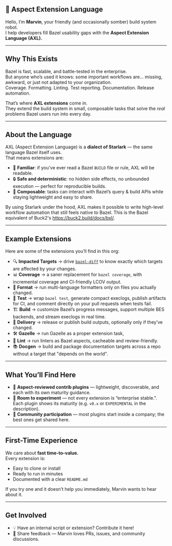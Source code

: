 ## 🤖 Aspect Extension Language

Hello, I’m **Marvin**, your friendly (and occasionally somber) build system robot.  
I help developers fill Bazel usability gaps with the **Aspect Extension Language (AXL).**

---

## Why This Exists

Bazel is fast, scalable, and battle-tested in the enterprise.  
But anyone who’s used it knows: some important workflows are… missing, awkward, or just not adapted to your organization.  
Coverage. Formatting. Linting. Test reporting. Documentation. Release automation.  

That’s where **AXL extensions** come in.  
They extend the build system in small, composable tasks that solve the *real* problems Bazel users run into every day.

---

## About the Language

AXL (Aspect Extension Language) is a **dialect of Starlark** — the same language Bazel itself uses.  
That means extensions are:
- 🔎 **Familiar**: if you’ve ever read a Bazel `BUILD` file or rule, AXL will be readable.  
- 🔒 **Safe and deterministic**: no hidden side effects, no unbounded execution — perfect for reproducible builds.  
- 🧩 **Composable**: tasks can interact with Bazel’s query & build APIs while staying lightweight and easy to share.  

By using Starlark under the hood, AXL makes it possible to write high-level workflow automation that still feels native to Bazel.
This is the Bazel equivalent of Buck2's https://buck2.build/docs/bxl/.

---

## Example Extensions

Here are some of the extensions you’ll find in this org:

- 🔍 **Impacted Targets** → drive [`bazel-diff`](https://github.com/Tinder/bazel-diff) to know exactly which targets are affected by your changes.  
- 📊 **Coverage** → a saner replacement for `bazel coverage`, with incremental coverage and CI-friendly LCOV output.  
- 🧹 **Format** → run multi-language formatters only on files you actually changed.  
- 🧪 **Test** → wrap `bazel test`, generate compact execlogs, publish artifacts for CI, and comment directly on your pull requests when tests fail.  
- 🏗️ **Build** → customize Bazel’s progress messages, support multiple BES backends, and stream execlogs in real time.  
- 🚚 **Delivery** → release or publish build outputs, optionally only if they’ve changed.  
- 🛠️ **Gazelle** → run Gazelle as a proper extension task, 
- 🧭 **Lint** → run linters as Bazel aspects, cacheable and review-friendly.  
- 📚 **Docgen** → build and package documentation targets across a repo without a target that "depends on the world".

---

## What You’ll Find Here

- 🧩 **Aspect-reviewed contrib plugins** — lightweight, discoverable, and each with its own maturity guidance.  
- 🧪 **Room to experiment** — not every extension is “enterprise stable.". Each plugin shows its maturity (e.g. `v0.x` or `EXPERIMENTAL` in the description).
- 🌱 **Community participation** — most plugins start inside a company; the best ones get shared here.

---

## First-Time Experience

We care about **fast time-to-value.**  
Every extension is:
- Easy to clone or install  
- Ready to run in minutes  
- Documented with a clear `README.md`  

If you try one and it doesn’t help you immediately, Marvin wants to hear about it.

---

## Get Involved

- 💡 Have an internal script or extension? Contribute it here!  
- 🤝 Share feedback — Marvin loves PRs, issues, and community discussions.  
